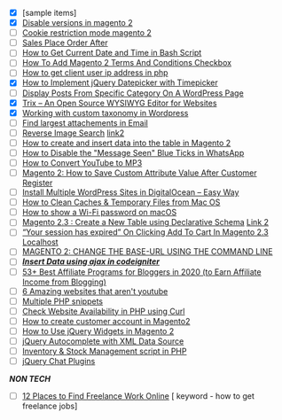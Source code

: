 - [x] [sample items]
- [x] [Disable versions in magento 2](https://magento.stackexchange.com/questions/167278/where-do-i-point-my-secure-base-url-for-static-view-files-for-cdn-in-magento-2)
- [ ] [Cookie restriction mode magento 2](https://docs.magento.com/user-guide/stores/compliance-cookie-restriction-mode.html)
- [ ] [Sales Place Order After](https://www.fmeextensions.com/blog/sales_order_place_after_event_in_magento_2/)
- [ ] [How to Get Current Date and Time in Bash Script](https://tecadmin.net/get-current-date-and-time-in-bash/)
- [ ] [How To Add Magento 2 Terms And Conditions Checkbox](https://meetanshi.com/blog/add-magento-2-terms-and-conditions-checkbox/)
- [ ] [How to get client user ip address in php](https://phppot.com/php/how-to-get-the-client-user-ip-address-in-php/)
- [x] [How to Implement jQuery Datepicker with Timepicker](https://artisansweb.net/how-to-implement-jquery-datepicker-with-timepicker/)
- [ ] [Display Posts From Specific Category On A WordPress Page](https://artisansweb.net/display-posts-specific-category-wordpress-page/)
- [x] [Trix – An Open Source WYSIWYG Editor for Websites](https://artisansweb.net/trix-an-open-source-wysiwyg-editor-for-websites/)
- [x] [Working with custom taxonomy in Wordpress](https://developer.wordpress.org/plugins/taxonomies/working-with-custom-taxonomies/)
- [ ] [Find largest attachements in Email](https://www.labnol.org/internet/gmail-size-search/26669/)
- [ ] [Reverse Image Search](https://www.labnol.org/reverse/) [link2](https://me.pcmag.com/smartphones/3755/now-you-can-do-a-google-reverse-image-search-from-your-phone)
- [ ] [How to create and insert data into the table in Magento 2](https://bsscommerce.com/confluence/how-to-create-insert-data-into-the-table-in-magento-2/)
- [ ] [How to Disable the "Message Seen" Blue Ticks in WhatsApp](https://www.wikihow.com/Disable-the-%22Message-Seen%22-Blue-Ticks-in-WhatsApp)
- [ ] [How to Convert YouTube to MP3](https://www.wikihow.com/Convert-YouTube-to-MP3)
- [ ] [Magento 2: How to Save Custom Attribute Value After Customer Register](https://magecomp.com/blog/magento-2-save-custom-attribute-value-customer-register/)
- [ ] [Install Multiple WordPress Sites in DigitalOcean – Easy Way](https://wpspeedmatters.com/install-multiple-wordpress-in-digitalocean-easy-guide/)
- [ ] [How to Clean Caches & Temporary Files from Mac OS](https://osxdaily.com/2017/04/18/clean-caches-temporary-files-mac/)
- [ ] [How to show a Wi-Fi password on macOS](https://www.idownloadblog.com/2014/05/18/how-to-find-a-wi-fi-password-on-mac/)
- [ ] [Magento 2.3 : Create a New Table using Declarative Schema](https://www.rohanhapani.com/magento-2-3-create-a-new-table-using-declarative-schema/) [Link 2](https://magento.stackexchange.com/questions/251884/magento-2-3-how-to-implement-declarative-schema-in-custom-module)
- [ ] [“Your session has expired” On Clicking Add To Cart In Magento 2.3 Localhost](https://meetanshi.com/blog/solution-your-session-has-expired-on-clicking-add-to-cart-in-magento-2-3-localhost/)
- [ ] [MAGENTO 2: CHANGE THE BASE-URL USING THE COMMAND LINE](https://blog.netgloo.com/2016/05/13/magento-2-change-base-url-using-the-command-line/)
- [ ] [***Insert Data using ajax in codeigniter***](https://www.phptpoint.com/insert-data-using-jquery-ajax-in-codeigniter/)
- [ ] [53+ Best Affiliate Programs for Bloggers in 2020 (to Earn Affiliate Income from Blogging)](https://www.ryrob.com/affiliate-programs-bloggers/)
- [ ] [6 Amazing websites that aren't youtube](https://www.yumyumvideos.com/6-amazing-video-websites-that-arent-youtube-wp/)
- [ ] [Multiple PHP snippets](https://www.sanwebe.com/2014/09/useful-php-snippets)
- [ ] [Check Website Availability in PHP using Curl](https://www.codexworld.com/how-to/check-website-availability-php-curl/)
- [ ] [How to create customer account in Magento2](https://www.mageplaza.com/kb/how-to-create-customer-account-in-magento-2.html)
- [ ] [How to Use jQuery Widgets in Magento 2](https://magently.com/blog/magento-2-javascript-jquery-widgets/)
- [ ] [jQuery Autocomplete with XML Data Source](https://phppot.com/jquery/jquery-autocomplete-with-xml-data-source/)
- [ ] [Inventory & Stock Management script in PHP](https://www.bestjquery.com/2017/09/inventory-stock-management-script-php/)
- [ ] [jQuery Chat Plugins](https://www.formget.com/jquery-chat-plugins/)

***NON TECH***
- [ ] [12 Places to Find Freelance Work Online](https://www.thebalancecareers.com/find-freelance-work-online-2072051) [ keyword - how to get freelance jobs]
